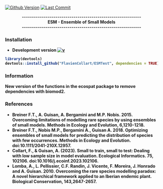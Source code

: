[![Github Version](https://img.shields.io/badge/dev%20version-0.1-53AA93.svg)](https://github.com/FlavienCollart/ESMTest)
[![Last Commit](https://img.shields.io/badge/Last%20Commit-December-8E3145.svg)](https://github.com/FlavienCollart/ESMTest/commits/main)

<div align="center">
<b>------------------------------------------------------------<br/>
<b>ESM - Ensemble of Small Models<br/>
<b>------------------------------------------------------------<br/>
</b>
</div>


### <i class="fas fa-tools"></i> Installation



- **Development version** [![v](https://img.shields.io/badge/dev%20version-0.1-53AA93.svg)](https://github.com/FlavienCollart/ESMTest)
```R
library(devtools)
devtools::install_github("FlavienCollart/ESMTest", dependencies = TRUE)
```

### Information

New version of the functions in the ecospat package to remove dependencies with biomod2.


### References

  - Breiner F.T., A. Guisan, A. Bergamini and M.P. Nobis. 2015. Overcoming limitations of modelling rare species by using ensembles of small models. Methods in Ecology and Evolution, 6,1210-1218.
  - Breiner F.T., Nobis M.P., Bergamini A., Guisan A. 2018. Optimizing ensembles of small models for predicting the distribution of species with few occurrences. Methods in Ecology and Evolution. doi:10.1111/2041-210X.12957.
  - Collart, F., & Guisan, A. (2023). Small to train, small to test: Dealing with low sample size in model evaluation. Ecological Informatics. 75, 102106. doi:10.1016/j.ecoinf.2023.102106.
  - Lomba, A., L. Pellissier, C.F. Randin, J. Vicente, F. Moreira, J. Honrado and A. Guisan. 2010. Overcoming the rare species modelling paradox: A novel hierarchical framework applied to an Iberian endemic plant. Biological Conservation, 143,2647-2657.
